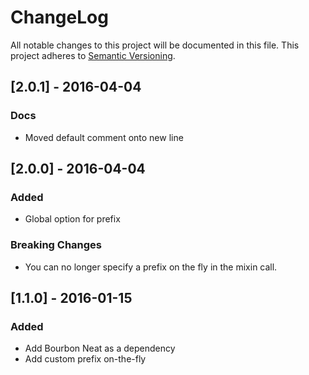 # ChangeLog
All notable changes to this project will be documented in this file.
This project adheres to [Semantic Versioning](http://semver.org/).

## [2.0.1] - 2016-04-04

### Docs
- Moved default comment onto new line

## [2.0.0] - 2016-04-04

### Added
- Global option for prefix

### Breaking Changes
- You can no longer specify a prefix on the fly in the mixin call.

## [1.1.0] - 2016-01-15

### Added
- Add Bourbon Neat as a dependency
- Add custom prefix on-the-fly
